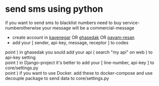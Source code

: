 <h1 >send sms using python</h1>
<p >if you want to send sms to blacklist numbers need to buy service-numberotherwise your message will be a commercial-message</p>
<ul>
    <li>create account in <a href="https://panel.kavenegar.com/">kavenegar</a> OR <a href="https://beta.ghasedak.me/">ghasedak</a> OR <a href="https://payam-resan.com/">payam-resan</a></li>
    <li>add your [ sender, api-key, message, receptor ] to codes</li>
</ul>
<p>point ) in ghasedak you sould add your api ( search "my api" on web ) to api-key setting<br>
point ) in Django-project it's better to add your [ line-number, api-key ] to core/settings.py<br>
point ) if you want to use Docker. add these to docker-compose and use decouple package to send data to core/settings.py</p>